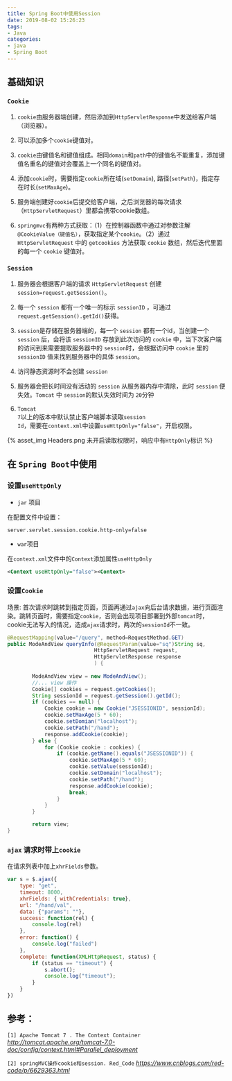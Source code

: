 ```yaml
---
title: Spring Boot中使用Session
date: 2019-08-02 15:26:23
tags:
- Java
categories:
- java
- Spring Boot
---
```


## 基础知识

### <code>Cookie</code>

1. <code>cookie</code>由服务器端创建，然后添加到<code>HttpServletResponse</code>中发送给客户端（浏览器）。

2. 可以添加多个<code>cookie</code>键值对。

3. <code>cookie</code>由键值名和键值组成。相同<code>domain</code>和<code>path</code>中的键值名不能重复，添加键值名重名的键值对会覆盖上一个同名的键值对。
<!------------------------------------------more ------------------------------->
4. 添加<code>cookie</code>时，需要指定<code>cookie</code>所在域(<code>setDomain</code>), 路径(<code>setPath</code>)，指定存在时长(<code>setMaxAge</code>)。

5. 服务端创建好<code>cookie</code>后提交给客户端，之后浏览器的每次请求（<code>HttpServletRequest</code>）里都会携带cookie数组。

6. <code>springmvc</code>有两种方式获取：（1）在控制器函数中通过对参数注解<code>@CookieValue（键值名）</code>，获取指定某个<code>cookie</code>。（2）通过 <code>HttpServletRequest</code> 中的 <code>getcookies</code> 方法获取 <code>cookie</code> 数组，然后迭代里面的每一个 <code>cookie</code> 键值对。


### <code>Session</code>

1. 服务器会根据客户端的请求 <code>HttpServletRequest</code> 创建 <code>session=request.getSession()</code>。

2. 每一个 <code>session</code> 都有一个唯一的标示 <code>sessionID</code> ，可通过 <code>request.getSession().getId()</code>获得。

3. <code>session</code>是存储在服务器端的，每一个 <code>session</code> 都有一个id，当创建一个 <code>session</code> 后，会将该 <code>sessionID</code> 存放到此次访问的 <code>cookie</code> 中，当下次客户端的访问到来需要提取服务器中的 <code>session</code>时，会根据访问中 <code>cookie</code> 里的 <code>sessionID</code> 值来找到服务器中的具体 <code>session</code>。

4. 访问静态资源时不会创建 <code>session</code>

5. 服务器会把长时间没有活动的 <code>session</code> 从服务器内存中清除，此时 <code>session</code> 便失效。<code>Tomcat</code> 中 <code>session</code>的默认失效时间为 <code>20</code>分钟

6. <code>Tomcat 7</code>以上的版本中默认禁止客户端脚本读取<code>session Id</code>，需要在<code>context.xml</code>中设置<code>useHttpOnly="false"</code>，开启权限。

{% asset_img Headers.png 未开启读取权限时，响应中有<code>HttpOnly</code>标识 %}



## 在 <code>Spring Boot</code>中使用


### 设置<code>useHttpOnly</code>

- <code>jar</code> 项目

在配置文件中设置：

```properties
server.servlet.session.cookie.http-only=false
```

- <code>war</code>项目

在<code>context.xml</code>文件中的<code>Context</code>添加属性<code>useHttpOnly</code>

```xml
<Context useHttpOnly="false"><Context>
```

### 设置<code>Cookie</code>

场景: 首次请求时跳转到指定页面，页面再通过<code>ajax</code>向后台请求数据，进行页面渲染。跳转页面时，需要指定<code>cookie</code>，否则会出现项目部署到外部<code>tomcat</code>时，cookie无法写入的情况，造成<code>ajax</code>请求时，两次的<code>sessionId</code>不一致。
```java
@RequestMapping(value="/query", method=RequestMethod.GET)
public ModeAndView queryInfo(@RequestParam(value="sq")String sq,
                            HttpServletRequest request,
                            HttpServletResponse response
                            ) {
        
        ModeAndView view = new ModeAndView();
        //... view 操作
        Cookie[] cookies = request.getCookies();
        String sessionId = request.getSession().getId();
        if (cookies == null) {
            Cookie cookie = new Cookie("JSESSIONID", sessionId);
            cookie.setMaxAge(5 * 60);
            cookie.setDomian("localhost");
            cookie.setPath("/hand");
            response.addCookie(cookie);
        } else {
            for (Cookie cookie : cookies) {
                if (cookie.getName().equals("JSESSIONID")) {
                    cookie.setMaxAge(5 * 60);
                    cookie.setValue(sessionId);
                    cookie.setDomain("localhost");
                    cookie.setPath("/hand");
                    response.addCookie(cookie);
                    break;
                }
            }
        }

        return view;
}
```
### <code>ajax</code> 请求时带上<code>cookie</code>

在请求列表中加上<code>xhrFields</code>参数。

```js
var s = $.ajax({
    type: "get",
    timeout: 8000,
    xhrFields: { withCredentials: true},
    url: "/hand/val",
    data: {"params": ""},
    success: function(rel) {
        console.log(rel)
    },
    error: function() {
        console.log("failed")
    },
    complete: function(XMLHttpRequest, status) {
        if (status == "timeout") {
            s.abort();
            console.log("timeout");
        }
    }
})
```

## 参考：

<code>[1] Apache Tomcat 7 . The Context Container</code>  *http://tomcat.apache.org/tomcat-7.0-doc/config/context.html#Parallel_deployment*

<code>[2] springMVC操作cookie和session. Red_Code</code> *https://www.cnblogs.com/red-code/p/6629363.html*
